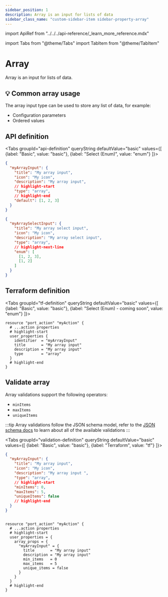 ```yaml
---
sidebar_position: 1
description: Array is an input for lists of data
sidebar_class_name: "custom-sidebar-item sidebar-property-array"
---
```


import ApiRef from "../../../api-reference/\_learn_more_reference.mdx"

import Tabs from "@theme/Tabs"
import TabItem from "@theme/TabItem"

# Array

Array is an input for lists of data.

## 💡 Common array usage

The array input type can be used to store any list of data, for example:

- Configuration parameters
- Ordered values

## API definition

<Tabs groupId="api-definition" queryString defaultValue="basic" values={[
{label: "Basic", value: "basic"},
{label: "Select (Enum)", value: "enum"}
]}>

<TabItem value="basic">

```json showLineNumbers
{
  "myArrayInput": {
    "title": "My array input",
    "icon": "My icon",
    "description": "My array input",
    // highlight-start
    "type": "array",
    // highlight-end
    "default": [1, 2, 3]
  }
}
```

</TabItem>
<TabItem value="enum">

```json showLineNumbers
{
  "myArraySelectInput": {
    "title": "My array select input",
    "icon": "My icon",
    "description": "My array select input",
    "type": "array",
    // highlight-next-line
    "enum": [
      [1, 2, 3],
      [1, 2]
    ]
  }
}
```

</TabItem>
</Tabs>

<ApiRef />

## Terraform definition

<Tabs groupId="tf-definition" queryString defaultValue="basic" values={[
{label: "Basic", value: "basic"},
{label: "Select (Enum) - coming soon", value: "enum"}
]}>

<TabItem value="basic">

```hcl showLineNumbers
resource "port_action" "myAction" {
  # ...action properties
  # highlight-start
  user_properties {
    identifier  = "myArrayInput"
    title       = "My array input"
    description = "My array input"
    type        = "array"
  }
  # highlight-end
}
```

</TabItem>
</Tabs>

## Validate array

Array validations support the following operators:

- `minItems`
- `maxItems`
- `uniqueItems`

:::tip
Array validations follow the JSON schema model, refer to the [JSON schema docs](https://json-schema.org/understanding-json-schema/reference/array.html) to learn about all of the available validations
:::

<Tabs groupId="validation-definition" queryString defaultValue="basic" values={[
{label: "Basic", value: "basic"},
{label: "Terraform", value: "tf"}
]}>

<TabItem value="basic">

```json showLineNumbers
{
  "myArrayInput": {
    "title": "My array input",
    "icon": "My icon",
    "description": "My array input ",
    "type": "array",
    // highlight-start
    "minItems": 0,
    "maxItems": 5,
    "uniqueItems": false
    // highlight-end
  }
}
```

</TabItem>

<TabItem value="tf">

```hcl showLineNumbers

resource "port_action" "myAction" {
  # ...action properties
  # highlight-start
  user_properties = {
    array_props = {
      "myArrayInput" = {
        title       = "My array input"
        description = "My array input"
        min_items   = 0
        max_items   = 5
        unique_items = false
      }
    }
  }
  # highlight-end
}
```

</TabItem>

</Tabs>
